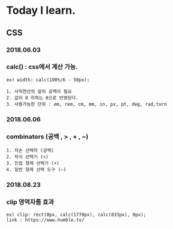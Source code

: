 # Today I learn.
## CSS

### 2018.06.03
### calc() : css에서 계산 가능.
    ex) width: calc(100%/6 - 50px);
    
    1. 사칙연산의 앞뒤 공백이 필요
    2. 값이 0 이하는 0으로 반영된다.
    3. 사용가능한 단위 : em, rem, cm, mm, in, px, pt, deg, rad,turn
  

### 2018.06.06
### combinators (공백 , > , + , ~)
    1. 자손 선택자 (공백)
    2. 자식 선택기 (>)
    3. 인접 형제 선택기 (+)
    4. 일반 형제 선택 도구 (~)

### 2018.08.23
### clip 영역자름 효과
    ex) clip: rect(0px, calc(1770px), calc(833px), 0px);
    link : https://www.humble.tv/
